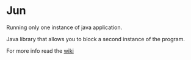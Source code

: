 # Jun
Running only one instance of java application.

Java library that allows you to block a second instance of the program.

For more info read the [wiki](https://github.com/d3v4s/jun/wiki)
